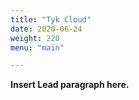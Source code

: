 ```yaml
---
title: "Tyk Cloud"
date: 2020-06-24
weight: 220
menu: "main"

---
```


**Insert Lead paragraph here.**